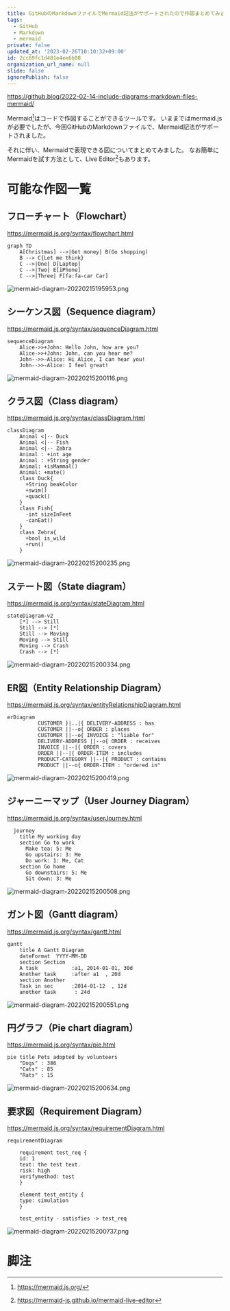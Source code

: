 ```yaml
---
title: GitHubのMarkdownファイルでMermaid記法がサポートされたので作図まとめてみました。
tags:
  - GitHub
  - Markdown
  - mermaid
private: false
updated_at: '2023-02-26T10:10:32+09:00'
id: 2cc69fc1d481e4ee6b08
organization_url_name: null
slide: false
ignorePublish: false
---
```

https://github.blog/2022-02-14-include-diagrams-markdown-files-mermaid/

Mermaid[^Mermaid]はコードで作図することができるツールです。
いままではmermaid.jsが必要でしたが、今回GitHubのMarkdownファイルで、Mermaid記法がサポートされました。

それに伴い、Mermaidで表現できる図についてまとめてみました。
なお簡単にMermaidを試す方法として、Live Editor[^LiveEditor]もあります。

# 可能な作図一覧

## フローチャート（Flowchart）

https://mermaid.js.org/syntax/flowchart.html

```
graph TD
    A[Christmas] -->|Get money| B(Go shopping)
    B --> C{Let me think}
    C -->|One| D[Laptop]
    C -->|Two| E[iPhone]
    C -->|Three| F[fa:fa-car Car]
```

![mermaid-diagram-20220215195953.png](https://qiita-image-store.s3.ap-northeast-1.amazonaws.com/0/6280/5ce942d3-23cb-4586-1425-bb1124f51ef1.png)


## シーケンス図（Sequence diagram）

https://mermaid.js.org/syntax/sequenceDiagram.html

```
sequenceDiagram
    Alice->>+John: Hello John, how are you?
    Alice->>+John: John, can you hear me?
    John-->>-Alice: Hi Alice, I can hear you!
    John-->>-Alice: I feel great!
```

![mermaid-diagram-20220215200116.png](https://qiita-image-store.s3.ap-northeast-1.amazonaws.com/0/6280/71aeda90-ba7e-dc01-b55b-7a9c19d4a526.png)


## クラス図（Class diagram）

https://mermaid.js.org/syntax/classDiagram.html

```
classDiagram
    Animal <|-- Duck
    Animal <|-- Fish
    Animal <|-- Zebra
    Animal : +int age
    Animal : +String gender
    Animal: +isMammal()
    Animal: +mate()
    class Duck{
      +String beakColor
      +swim()
      +quack()
    }
    class Fish{
      -int sizeInFeet
      -canEat()
    }
    class Zebra{
      +bool is_wild
      +run()
    }
```

![mermaid-diagram-20220215200235.png](https://qiita-image-store.s3.ap-northeast-1.amazonaws.com/0/6280/56f2b568-7f81-4d3f-bd39-2332bbd9c0bf.png)


## ステート図（State diagram）

https://mermaid.js.org/syntax/stateDiagram.html

```
stateDiagram-v2
    [*] --> Still
    Still --> [*]
    Still --> Moving
    Moving --> Still
    Moving --> Crash
    Crash --> [*]
```

![mermaid-diagram-20220215200334.png](https://qiita-image-store.s3.ap-northeast-1.amazonaws.com/0/6280/77af03e2-5308-b960-42a5-9c359cf79b7c.png)


## ER図（Entity Relationship Diagram）

https://mermaid.js.org/syntax/entityRelationshipDiagram.html

```
erDiagram
          CUSTOMER }|..|{ DELIVERY-ADDRESS : has
          CUSTOMER ||--o{ ORDER : places
          CUSTOMER ||--o{ INVOICE : "liable for"
          DELIVERY-ADDRESS ||--o{ ORDER : receives
          INVOICE ||--|{ ORDER : covers
          ORDER ||--|{ ORDER-ITEM : includes
          PRODUCT-CATEGORY ||--|{ PRODUCT : contains
          PRODUCT ||--o{ ORDER-ITEM : "ordered in"
```

![mermaid-diagram-20220215200419.png](https://qiita-image-store.s3.ap-northeast-1.amazonaws.com/0/6280/56a915e6-3266-e94d-6d83-545acd30e6ba.png)


## ジャーニーマップ（User Journey Diagram）

https://mermaid.js.org/syntax/userJourney.html

```
  journey
    title My working day
    section Go to work
      Make tea: 5: Me
      Go upstairs: 3: Me
      Do work: 1: Me, Cat
    section Go home
      Go downstairs: 5: Me
      Sit down: 3: Me
```

![mermaid-diagram-20220215200508.png](https://qiita-image-store.s3.ap-northeast-1.amazonaws.com/0/6280/6f03c275-8291-0692-cda0-a962b2966e5c.png)


## ガント図（Gantt diagram）

https://mermaid.js.org/syntax/gantt.html

```
gantt
    title A Gantt Diagram
    dateFormat  YYYY-MM-DD
    section Section
    A task           :a1, 2014-01-01, 30d
    Another task     :after a1  , 20d
    section Another
    Task in sec      :2014-01-12  , 12d
    another task      : 24d
```

![mermaid-diagram-20220215200551.png](https://qiita-image-store.s3.ap-northeast-1.amazonaws.com/0/6280/7559eeac-ed3c-b9c9-bd31-e875700a9064.png)


## 円グラフ（Pie chart diagram）

https://mermaid.js.org/syntax/pie.html

```
pie title Pets adopted by volunteers
    "Dogs" : 386
    "Cats" : 85
    "Rats" : 15
```

![mermaid-diagram-20220215200634.png](https://qiita-image-store.s3.ap-northeast-1.amazonaws.com/0/6280/8e184e32-c11f-d258-5d67-c9ef5d8f621f.png)


## 要求図（Requirement Diagram）

https://mermaid.js.org/syntax/requirementDiagram.html

```
requirementDiagram

    requirement test_req {
    id: 1
    text: the test text.
    risk: high
    verifymethod: test
    }

    element test_entity {
    type: simulation
    }

    test_entity - satisfies -> test_req
```

![mermaid-diagram-20220215200737.png](https://qiita-image-store.s3.ap-northeast-1.amazonaws.com/0/6280/4ba064a5-ba53-d752-2f85-0774473e6caf.png)

# 脚注

[^Mermaid]: https://mermaid.js.org/
[^LiveEditor]:https://mermaid-js.github.io/mermaid-live-editor
